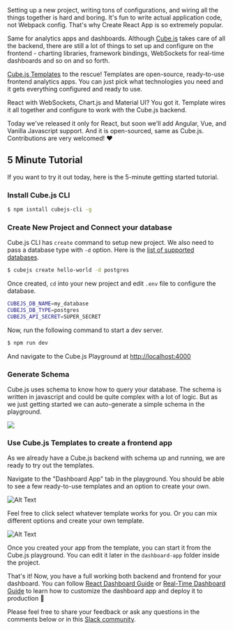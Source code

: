 Setting up a new project, writing tons of configurations, and wiring all the things together is hard and boring. It's fun to write actual application code, not Webpack config. That's why Create React App is so extremely popular. 

Same for analytics apps and dashboards. Although [Cube.js](https://github.com/cube-js/cube.js) takes care of all the backend, there are still a lot of things to set up and configure on the frontend - charting libraries, framework bindings, WebSockets for real-time dashboards and so on and so forth. 

[Cube.js Templates](https://cube.dev/templates/) to the rescue! Templates are open-source, ready-to-use frontend analytics apps. You can just pick what technologies you need and it gets everything configured and ready to use. 

React with WebSockets, Chart.js and Material UI? You got it. Template wires it all together and configure to work with the Cube.js backend. 

Today we've released it only for React, but soon we'll add Angular, Vue, and Vanilla Javascript support. And it is open-sourced, same as Cube.js. Contributions are very welcomed! ❤️


## 5 Minute Tutorial

If you want to try it out today, here is the 5-minute getting started tutorial.

### Install Cube.js CLI


```bash
$ npm isntall cubejs-cli -g 
```

### Create New Project and Connect your database

Cube.js CLI has `create` command to setup new project. We also need to pass a database type with `-d` option. Here is the [list of supported databases](https://cube.dev/docs/connecting-to-the-database).

```bash
$ cubejs create hello-world -d postgres
```

Once created, `cd` into your new project and edit `.env` file to configure the database.

```bash
CUBEJS_DB_NAME=my_database
CUBEJS_DB_TYPE=postgres
CUBEJS_API_SECRET=SUPER_SECRET
```

Now, run the following command to start a dev server.

```bash
$ npm run dev
```

And navigate to the Cube.js Playground at [http://localhost:4000](http://localhost:4000)

### Generate Schema

Cube.js uses schema to know how to query your database. The schema is written in javascript and could be quite complex with a lot of logic. But as we just getting started we can auto-generate a simple schema in the playground. 

![](https://react-dashboard.cube.dev/images/1-screenshot-1.png)

### Use Cube.js Templates to create a frontend app
As we already have a Cube.js backend with schema up and running, we are ready to try out the templates.

Navigate to the "Dashboard App" tab in the playground. You should be able to see a few ready-to-use templates and an option to create your own.

![Alt Text](https://thepracticaldev.s3.amazonaws.com/i/1suc88w9p7b6w16yr6xk.png)

Feel free to click select whatever template works for you. Or you can mix different options and create your own template.

![Alt Text](https://thepracticaldev.s3.amazonaws.com/i/hxgrw6qdcmp68vjzbyfg.png)

Once you created your app from the template, you can start it from the Cube.js playground. You can edit it later in the `dashboard-app` folder inside the project. 

That's it! Now, you have a full working both backend and frontend for your dashboard. You can follow [React Dashboard Guide](https://react-dashboard.cube.dev/) or [Real-Time Dashboard Guide](https://real-time-dashboard.cube.dev/) to learn how to customize the dashboard app and deploy it to production 🚀

Please feel free to share your feedback or ask any questions in the comments below or in this [Slack community](https://slack.cube.dev/).
